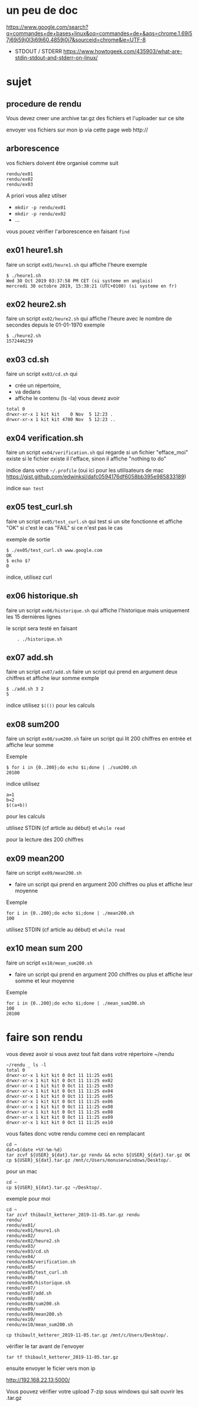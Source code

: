 

# un peu de doc
https://www.google.com/search?q=commandes+de+bases+linux&oq=commandes+de+&aqs=chrome.1.69i57j69i59j0l3j69i60.4859j0j7&sourceid=chrome&ie=UTF-8

* STDOUT / STDERR
https://www.howtogeek.com/435903/what-are-stdin-stdout-and-stderr-on-linux/


# sujet
## procedure de rendu
Vous devez creer une archive tar.gz des fichiers et l'uploader sur ce site

envoyer vos fichiers sur mon ip via cette page web http://<monip>

## arborescence
vos fichiers doivent être organisé comme suit
```
rendu/ex01
rendu/ex02
rendu/ex03
```

A priori vous allez utilser 
* `mkdir -p rendu/ex01`
* `mkdir -p rendu/ex02`
* ...

vous pouez vérifier l'arborescence en faisant `find`

## ex01 heure1.sh
faire un script `ex01/heure1.sh`
qui affiche l'heure
exemple
```
$ ./heure1.sh
Wed 30 Oct 2019 03:37:58 PM CET (si systeme en anglais)
mercredi 30 octobre 2019, 15:38:21 (UTC+0100) (si systeme en fr)
```

## ex02 heure2.sh
faire un script `ex02/heure2.sh`
qui affiche l'heure avec le nombre de secondes depuis le 01-01-1970
exemple
```
$ ./heure2.sh
1572446239
```

## ex03 cd.sh
faire un script `ex03/cd.sh`
qui 
* crée un répertoire,
* va dedans
* affiche le contenu (ls -la)
vous devez avoir
```
total 0
drwxr-xr-x 1 kit kit    0 Nov  5 12:23 .
drwxr-xr-x 1 kit kit 4700 Nov  5 12:23 ..
```

## ex04 verification.sh
faire un script `ex04/verification.sh`
qui regarde si un fichier "efface_moi" existe
si le fichier existe il l'efface, sinon il affiche "nothing to do"

 indice dans votre `~/.profile` (oui ici pour les utilisateurs de mac https://gist.github.com/edwinksl/dafc0594176df6058bb395e985833189)

indice `man test`

## ex05 test_curl.sh
faire un script `ex05/test_curl.sh`
qui test si un site fonctionne et affiche "OK" si c'est le cas "FAIL" si ce n'est pas le cas

exemple de sortie

```
$ ./ex05/test_curl.sh www.google.com
OK
$ echo $?
0

```


indice, utilisez curl

## ex06 historique.sh
faire un script `ex06/historique.sh`
qui affiche l'historique mais uniquement les 15 dernières lignes

le script sera testé en faisant

```
    . ./historique.sh
```

## ex07 add.sh
faire un script `ex07/add.sh`
faire un script qui prend en argument deux chiffres et affiche leur somme
exmple
```
$ ./add.sh 3 2
5
```
indice utilisez `$(())` pour les calculs

## ex08 sum200
faire un script `ex08/sum200.sh`
faire un script qui lit 200 chiffres  en entrée et affiche leur somme

Exemple
```
$ for i in {0..200};do echo $i;done | ./sum200.sh
20100
```

indice utilisez 
```
a=1
b=2
$((a+b))
```
pour les calculs

utilisez STDIN (cf article au début) et `while read`

pour la lecture des 200 chiffres

## ex09 mean200
faire un script `ex09/mean200.sh`
* faire un script qui prend en argument 200 chiffres ou plus et affiche leur moyenne

Exemple
```
for i in {0..200};do echo $i;done | ./mean200.sh
100
```

utilisez STDIN (cf article au début) et `while read`


## ex10 mean sum 200
faire un script `ex10/mean_sum200.sh`
* faire un script qui prend en argument 200 chiffres ou plus et affiche leur somme et leur moyenne

Exemple
```
for i in {0..200};do echo $i;done | ./mean_sum200.sh
100
20100
```



# faire son rendu
vous devez avoir si vous avez tout fait dans votre répertoire ~/rendu

```
~/rendu _ ls -l 
total 0
drwxr-xr-x 1 kit kit 0 Oct 11 11:25 ex01
drwxr-xr-x 1 kit kit 0 Oct 11 11:25 ex02
drwxr-xr-x 1 kit kit 0 Oct 11 11:25 ex03
drwxr-xr-x 1 kit kit 0 Oct 11 11:25 ex04
drwxr-xr-x 1 kit kit 0 Oct 11 11:25 ex05
drwxr-xr-x 1 kit kit 0 Oct 11 11:25 ex06
drwxr-xr-x 1 kit kit 0 Oct 11 11:25 ex08
drwxr-xr-x 1 kit kit 0 Oct 11 11:25 ex08
drwxr-xr-x 1 kit kit 0 Oct 11 11:25 ex09
drwxr-xr-x 1 kit kit 0 Oct 11 11:25 ex10
```
vous faites donc votre rendu comme ceci en remplacant <monuserwindows>
```
cd ~
dat=$(date +%Y-%m-%d)
tar zcvf ${USER}_${dat}.tar.gz rendu && echo ${USER}_${dat}.tar.gz OK
cp ${USER}_${dat}.tar.gz /mnt/c/Users/monuserwindows/Desktop/.
```

pour un mac
```
cd ~
cp ${USER}_${dat}.tar.gz ~/Desktop/.
```

exemple pour moi
```
cd ~
tar zcvf thibault_ketterer_2019-11-05.tar.gz rendu
rendu/
rendu/ex01/
rendu/ex01/heure1.sh
rendu/ex02/
rendu/ex02/heure2.sh
rendu/ex03/
rendu/ex03/cd.sh
rendu/ex04/
rendu/ex04/verification.sh
rendu/ex05/
rendu/ex05/test_curl.sh
rendu/ex06/
rendu/ex06/historique.sh
rendu/ex07/
rendu/ex07/add.sh
rendu/ex08/
rendu/ex08/sum200.sh
rendu/ex09/
rendu/ex09/mean200.sh
rendu/ex10/
rendu/ex10/mean_sum200.sh

cp thibault_ketterer_2019-11-05.tar.gz /mnt/c/Users/Desktop/.
```

vérifier le tar avant de l'envoyer
```
tar tf thibault_ketterer_2019-11-05.tar.gz
```

ensuite envoyer le ficier vers mon ip

http://192.168.22.13:5000/


Vous pouvez vérifier votre upload 7-zip sous windows qui sait ouvrir les .tar.gz
